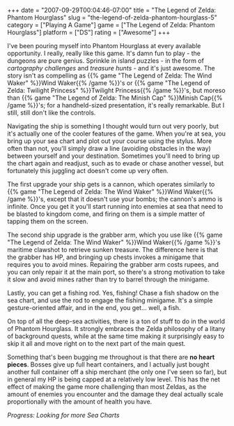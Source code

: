 +++
date = "2007-09-29T00:04:46-07:00"
title = "The Legend of Zelda: Phantom Hourglass"
slug = "the-legend-of-zelda-phantom-hourglass-5"
category = ["Playing A Game"]
game = ["The Legend of Zelda: Phantom Hourglass"]
platform = ["DS"]
rating = ["Awesome"]
+++

I've been pouring myself into Phantom Hourglass at every available opportunity.  I really, really like this game.  It's damn fun to play - the dungeons are pure genius.  Sprinkle in island puzzles - in the form of <i>cartography challenges</i> and <i>treasure hunts</i> - and it's just awesome.  The story isn't as compelling as {{% game "The Legend of Zelda: The Wind Waker" %}}Wind Waker{{% /game %}}'s or {{% game "The Legend of Zelda: Twilight Princess" %}}Twilight Princess{{% /game %}}'s, but moreso than {{% game "The Legend of Zelda: The Minish Cap" %}}Minish Cap{{% /game %}}'s; for a handheld-sized presentation, it's really remarkable.  But I still, still don't like the controls.

Navigating the ship is something I thought would turn out very poorly, but it's actually one of the cooler features of the game.  When you're at sea, you bring up your sea chart and plot out your course using the stylus.  More often than not, you'll simply draw a line (avoiding obstacles in the way) between yourself and your destination.  Sometimes you'll need to bring up the chart again and readjust, such as to evade or chase another vessel, but fortunately this juggling act doesn't come up very often.

The first upgrade your ship gets is a cannon, which operates similarly to {{% game "The Legend of Zelda: The Wind Waker" %}}Wind Waker{{% /game %}}'s, except that it doesn't use your bombs; the cannon's ammo is infinite.  Once you get it you'll start running into enemies at sea that need to be blasted to kingdom come, and firing on them is a simple matter of tapping them on the screen.

The second ship upgrade is the grabber arm, which you use like {{% game "The Legend of Zelda: The Wind Waker" %}}Wind Waker{{% /game %}}'s maritime clawshot to retrieve sunken treasure.  The difference here is that the grabber has HP, and bringing up chests invokes a minigame that requires you to avoid mines.  Repairing the grabber arm costs rupees, and you can only repair it at the main port, so there's a strong motivation to take it slow and avoid mines rather than try to barrel through the minigame.

Lastly, you can get a fishing rod.  Yes, fishing!  Chase a fish shadow on the sea chart, and use the rod to engage the fishing minigame.  It's a simple gesture-oriented affair, and in the end, you get... well, a fish.

On top of all the deep-sea activities, there is a ton of stuff to do in the world of Phantom Hourglass.  It strongly embraces the Zelda philosophy of a litany of background quests, while at the same time making it surprisingly easy to skip it all and move right on to the next part of the main quest.

Something that's been bugging me throughout is that there are <b>no heart pieces</b>.  Bosses give up full heart containers, and I actually just bought another full container off a ship merchant (the only one I've seen so far), but in general my HP is being capped at a relatively low level.  This has the net effect of making the game more challenging than most Zeldas, as the amount of enemies you encounter and the damage they deal actually scale proportionally with the amount of health you have.

<i>Progress: Looking for more Sea Charts</i>